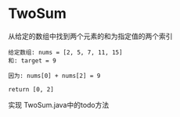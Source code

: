 # TwoSum
从给定的数组中找到两个元素的和为指定值的两个索引

```
给定数组: nums = [2, 5, 7, 11, 15]
和: target = 9

因为: nums[0] + nums[2] = 9

return [0, 2]

```
实现 TwoSum.java中的todo方法